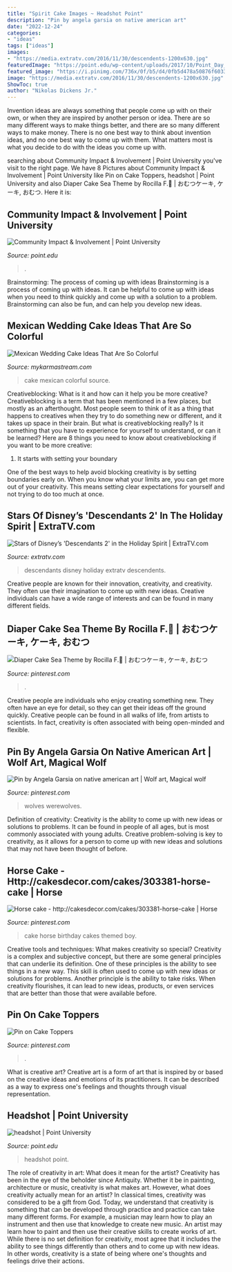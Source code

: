 ```yaml
---
title: "Spirit Cake Images ~ Headshot Point"
description: "Pin by angela garsia on native american art"
date: "2022-12-24"
categories:
- "ideas"
tags: ["ideas"]
images:
- "https://media.extratv.com/2016/11/30/descendents-1200x630.jpg"
featuredImage: "https://point.edu/wp-content/uploads/2017/10/Point_Day_2_-7-1200x480.jpg"
featured_image: "https://i.pinimg.com/736x/0f/b5/d4/0fb5d478a50876f603347974091fe4e6.jpg"
image: "https://media.extratv.com/2016/11/30/descendents-1200x630.jpg"
ShowToc: true
author: "Nikolas Dickens Jr."
---
```



Invention ideas are always something that people come up with on their own, or when they are inspired by another person or idea. There are so many different ways to make things better, and there are so many different ways to make money. There is no one best way to think about invention ideas, and no one best way to come up with them. What matters most is what you decide to do with the ideas you come up with.

	

		
searching about Community Impact &amp; Involvement | Point University you've visit to the right page. We have 8 Pictures about Community Impact &amp; Involvement | Point University like Pin on Cake Toppers, headshot | Point University and also Diaper Cake Sea Theme by Rocilla F.🙏 | おむつケーキ, ケーキ, おむつ. Here it is:
		
    
## Community Impact &amp; Involvement | Point University

<img loading=lazy src="https://point.edu/wp-content/uploads/2017/10/Point_Day_2_-7-1200x480.jpg" onerror="this.onerror=null;this.src='https://tse1.mm.bing.net/th?id=OIP.k2wGy-W6Y1sSUt23661yVAHaC9&amp;pid=15.1';" alt="Community Impact &amp; Involvement | Point University">

_Source: point.edu_

>. 

	

Brainstorming: The process of coming up with ideas
Brainstorming is a process of coming up with ideas. It can be helpful to come up with ideas when you need to think quickly and come up with a solution to a problem. Brainstorming can also be fun, and can help you develop new ideas.

    
## Mexican Wedding Cake Ideas That Are So Colorful

<img loading=lazy src="https://mykarmastream.com/wp-content/uploads/2018/07/mexican-wedding-cake-3-.jpg" onerror="this.onerror=null;this.src='https://tse2.mm.bing.net/th?id=OIP.SWJKfmxT9Cby9R6bONahEAHaLH&amp;pid=15.1';" alt="Mexican Wedding Cake Ideas That Are So Colorful">

_Source: mykarmastream.com_

>cake mexican colorful source. 

	

Creativeblocking: What is it and how can it help you be more creative?
Creativeblocking is a term that has been mentioned in a few places, but mostly as an afterthought. Most people seem to think of it as a thing that happens to creatives when they try to do something new or different, and it takes up space in their brain. But what is creativeblocking really? Is it something that you have to experience for yourself to understand, or can it be learned? Here are 8 things you need to know about creativeblocking if you want to be more creative: 
1) It starts with setting your boundary

One of the best ways to help avoid blocking creativity is by setting boundaries early on. When you know what your limits are, you can get more out of your creativity. This means setting clear expectations for yourself and not trying to do too much at once.

    
## Stars Of Disney’s &#039;Descendants 2&#039; In The Holiday Spirit | ExtraTV.com

<img loading=lazy src="https://media.extratv.com/2016/11/30/descendents-1200x630.jpg" onerror="this.onerror=null;this.src='https://tse2.mm.bing.net/th?id=OIP.mYlvlvVKI8Ic4xB5q_0zYQHaD4&amp;pid=15.1';" alt="Stars of Disney’s &#039;Descendants 2&#039; in the Holiday Spirit | ExtraTV.com">

_Source: extratv.com_

>descendants disney holiday extratv descendents. 

	

Creative people are known for their innovation, creativity, and creativity. They often use their imagination to come up with new ideas. Creative individuals can have a wide range of interests and can be found in many different fields.

    
## Diaper Cake Sea Theme By Rocilla F.🙏 | おむつケーキ, ケーキ, おむつ

<img loading=lazy src="https://i.pinimg.com/originals/ad/12/4e/ad124e21eae1f5e22d381860a3190b1c.jpg" onerror="this.onerror=null;this.src='https://tse1.mm.bing.net/th?id=OIP.kzz7XTkhE5UWb1k59AE87QHaJ4&amp;pid=15.1';" alt="Diaper Cake Sea Theme by Rocilla F.🙏 | おむつケーキ, ケーキ, おむつ">

_Source: pinterest.com_

>. 

	

Creative people are individuals who enjoy creating something new. They often have an eye for detail, so they can get their ideas off the ground quickly. Creative people can be found in all walks of life, from artists to scientists. In fact, creativity is often associated with being open-minded and flexible.

    
## Pin By Angela Garsia On Native American Art | Wolf Art, Magical Wolf

<img loading=lazy src="https://i.pinimg.com/736x/f2/1f/f3/f21ff35797cd707bc36370a2aa4bd517.jpg" onerror="this.onerror=null;this.src='https://tse4.mm.bing.net/th?id=OIP.FUDayiy4HBxpX0yomgPhdwHaLG&amp;pid=15.1';" alt="Pin by Angela Garsia on native american art | Wolf art, Magical wolf">

_Source: pinterest.com_

>wolves werewolves. 

	

Definition of creativity:
Creativity is the ability to come up with new ideas or solutions to problems. It can be found in people of all ages, but is most commonly associated with young adults. Creative problem-solving is key to creativity, as it allows for a person to come up with new ideas and solutions that may not have been thought of before.

    
## Horse Cake - Http://cakesdecor.com/cakes/303381-horse-cake | Horse

<img loading=lazy src="https://i.pinimg.com/736x/be/a6/70/bea670c20c8ff1a5663222f15af49ac8.jpg" onerror="this.onerror=null;this.src='https://tse1.mm.bing.net/th?id=OIP.vTdTISkDVryYixD-ME7LAgHaJ4&amp;pid=15.1';" alt="Horse cake - http://cakesdecor.com/cakes/303381-horse-cake | Horse">

_Source: pinterest.com_

>cake horse birthday cakes themed boy. 

	

Creative tools and techniques: What makes creativity so special?
Creativity is a complex and subjective concept, but there are some general principles that can underlie its definition. One of these principles is the ability to see things in a new way. This skill is often used to come up with new ideas or solutions for problems. Another principle is the ability to take risks. When creativity flourishes, it can lead to new ideas, products, or even services that are better than those that were available before.

    
## Pin On Cake Toppers

<img loading=lazy src="https://i.pinimg.com/736x/0f/b5/d4/0fb5d478a50876f603347974091fe4e6.jpg" onerror="this.onerror=null;this.src='https://tse4.mm.bing.net/th?id=OIP.hYkbHVFsjWDWJuRuNQdgkQHaJ3&amp;pid=15.1';" alt="Pin on Cake Toppers">

_Source: pinterest.com_

>. 

	

What is creative art?
Creative art is a form of art that is inspired by or based on the creative ideas and emotions of its practitioners. It can be described as a way to express one's feelings and thoughts through visual representation.

    
## Headshot | Point University

<img loading=lazy src="https://point.edu/wp-content/uploads/2018/11/headshot.png" onerror="this.onerror=null;this.src='https://tse3.mm.bing.net/th?id=OIP.lTIEJikJOG3GZFKnXtxowgAAAA&amp;pid=15.1';" alt="headshot | Point University">

_Source: point.edu_

>headshot point. 

	

The role of creativity in art: What does it mean for the artist?
Creativity has been in the eye of the beholder since Antiquity. Whether it be in painting, architecture or music, creativity is what makes art. However, what does creativity actually mean for an artist? In classical times, creativity was considered to be a gift from God. Today, we understand that creativity is something that can be developed through practice and practice can take many different forms. For example, a musician may learn how to play an instrument and then use that knowledge to create new music. An artist may learn how to paint and then use their creative skills to create works of art. While there is no set definition for creativity, most agree that it includes the ability to see things differently than others and to come up with new ideas. In other words, creativity is a state of being where one's thoughts and feelings drive their actions.

